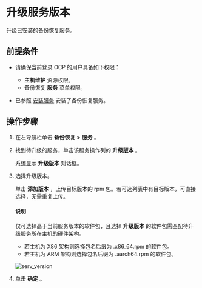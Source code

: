 # 升级服务版本

升级已安装的备份恢复服务。

## 前提条件

* 请确保当前登录 OCP 的用户具备如下权限：

  * **主机维护** 资源权限。
  * 备份恢复 **服务** 菜单权限。

* 已参照 [安装服务](../1000.manage-backup-and-recovery-service/200.installation-services.md) 安装了备份恢复服务。

## 操作步骤

1. 在左导航栏单击 **备份恢复** **\>** **服务** 。

2. 找到待升级的服务，单击该服务操作列的 **升级版本** 。

   系统显示 **升级版本** 对话框。

3. 选择升级版本。

   单击 **添加版本** ，上传目标版本的 rpm 包。若可选列表中有目标版本，可直接选择，无需重复上传。

    <main id="notice" type='explain'>
    <h4>说明</h4>
    <p>仅可选择高于当前服务版本的软件包，且选择 <strong>升级版本</strong> 的软件包需匹配待升级服务所在主机的硬件架构。</p>
    <ul>
    <li>若主机为 X86 架构则选择包名后缀为 .x86_64.rpm 的软件包。</li>
    <li>若主机为 ARM 架构则选择包名后缀为 .aarch64.rpm 的软件包。</li>
    </ul>
    </main>

   ![serv_version](https://obbusiness-private.oss-cn-shanghai.aliyuncs.com/doc/img/ocp/%E5%8D%87%E7%BA%A7%E6%9C%8D%E5%8A%A1%E7%89%88%E6%9C%AC.png)

4. 单击 **确定** 。
